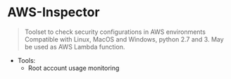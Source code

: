 # AWS-Inspector

> Toolset to check security configurations in AWS environments
> Compatible with Linux, MacOS and Windows, python 2.7 and 3. May be used as AWS Lambda function.

- Tools:
  - Root account usage monitoring
